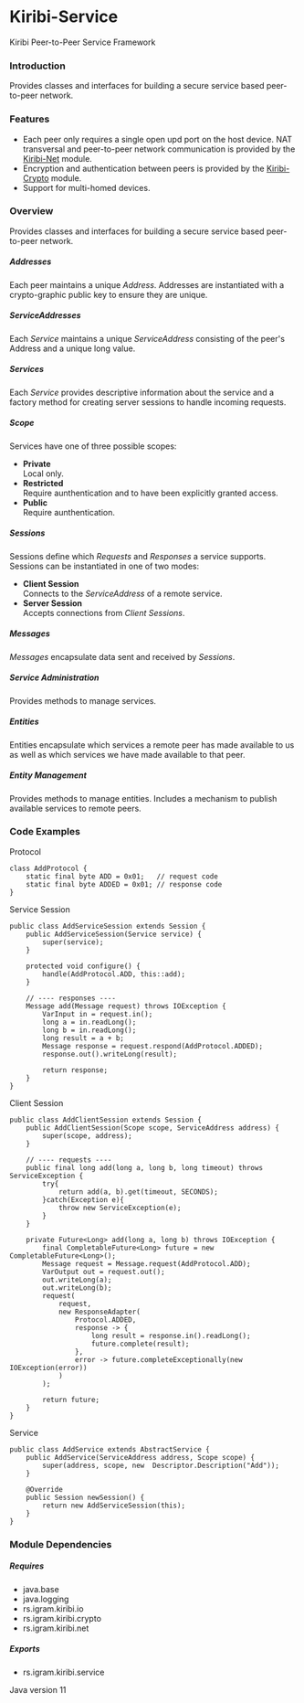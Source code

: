 # Kiribi-Service
Kiribi Peer-to-Peer Service Framework

### Introduction
Provides classes and interfaces for building a secure service based peer-to-peer network.

### Features
* Each peer only requires a single open upd port on the host device. NAT transversal and peer-to-peer network communication is provided by the [Kiribi-Net](http://github.com/Igram-doo/Kiribi-Net) module.
* Encryption and authentication between peers is provided by the [Kiribi-Crypto](http://github.com/Igram-doo/Kiribi-Crypto) module.
* Support for multi-homed devices.

### Overview
Provides classes and interfaces for building a secure service based peer-to-peer network.

##### Addresses
Each peer maintains a unique *Address*. Addresses are instantiated with a crypto-graphic public key to ensure they are unique.

##### ServiceAddresses
Each *Service* maintains a unique *ServiceAddress* consisting of the peer's Address and a unique long value.

##### Services
Each *Service* provides descriptive information about the service and a factory method for creating server sessions to handle incoming requests.

##### Scope
Services have one of three possible scopes:

* **Private**	  
Local only.
* **Restricted**  
Require aunthentication and to have been explicitly granted access.
* **Public**  
Require aunthentication.

##### Sessions
Sessions define which *Requests* and *Responses* a service supports. Sessions can be instantiated in one of two modes:

* **Client Session**  
  Connects to the *ServiceAddress* of a remote service.
* **Server Session**  
  Accepts connections from *Client Sessions*.

##### Messages
*Messages* encapsulate data sent and received by *Sessions*.

##### Service Administration
Provides methods to manage services.

##### Entities
Entities encapsulate which services a remote peer has made available to us as well as which services we have made available to that peer.

##### Entity Management
Provides methods to manage entities. Includes a mechanism to publish available services to remote peers.

### Code Examples
Protocol

	class AddProtocol {
		static final byte ADD = 0x01;	// request code
		static final byte ADDED = 0x01;	// response code
	}

Service Session

	public class AddServiceSession extends Session {
		public AddServiceSession(Service service) {
			super(service);
		}
		
		protected void configure() {
			handle(AddProtocol.ADD, this::add);
		}
		
		// ---- responses ----
		Message add(Message request) throws IOException {
			VarInput in = request.in();
			long a = in.readLong();
			long b = in.readLong();
			long result = a + b;
			Message response = request.respond(AddProtocol.ADDED);
			response.out().writeLong(result);
		
			return response;
		}
   	}

Client Session
   
	public class AddClientSession extends Session {
		public AddClientSession(Scope scope, ServiceAddress address) {
			super(scope, address);
		}
		
		// ---- requests ----
		public final long add(long a, long b, long timeout) throws ServiceException {
			try{
				return add(a, b).get(timeout, SECONDS);
			}catch(Exception e){
				throw new ServiceException(e);
			}
		}
		
		private Future<Long> add(long a, long b) throws IOException {
			final CompletableFuture<Long> future = new CompletableFuture<Long>();
			Message request = Message.request(AddProtocol.ADD);
			VarOutput out = request.out();
			out.writeLong(a);
			out.writeLong(b);
			request(
				request, 
				new ResponseAdapter(
					Protocol.ADDED, 
					response -> {
						long result = response.in().readLong();
						future.complete(result);
					},
					error -> future.completeExceptionally(new IOException(error))
				)
			); 
		
			return future;
		}
   	}

Service
		
	public class AddService extends AbstractService {
		public AddService(ServiceAddress address, Scope scope) {
			super(address, scope, new  Descriptor.Description("Add"));
		}
			
		@Override
		public Session newSession() {
			return new AddServiceSession(this);
		}
	}

### Module Dependencies
##### Requires
* java.base
* java.logging
* rs.igram.kiribi.io
* rs.igram.kiribi.crypto
* rs.igram.kiribi.net

##### Exports
* rs.igram.kiribi.service

Java version 11

